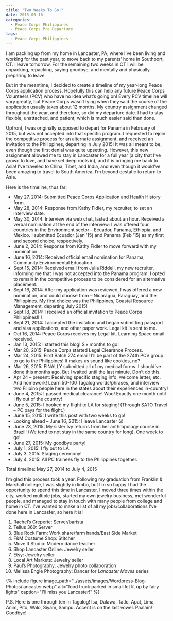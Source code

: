 ```yaml
---
title: "Two Weeks To Go!"
date: 2015-06-16
categories:
  - Peace Corps Philippines
  - Peace Corps Pre Departure
tags:
  - Peace Corps Philippines
---
```


I am packing up from my home in Lancaster, PA, where I’ve been living and working for the past year, to move back to my parents’ home in Southport, CT. I leave tomorrow. For the remaining two weeks in CT I will be unpacking, repacking, saying goodbye, and mentally and physically preparing to leave.

But in the meantime, I decided to create a timeline of my year-long Peace Corps application process. Hopefully this can help any future Peace Corps Volunteers (PCV) who have no idea what’s going on! Every PCV timeline will vary greatly, but Peace Corps wasn’t lying when they said the course of the application usually takes about 12 months. My country assignment changed throughout the year, and therefore, so did my departure date. I had to stay flexible, unattached, and patient; which is much easier said than done.

Upfront, I was originally supposed to depart for Panama in February of 2015, but was not accepted into that specific program. I requested to rejoin the competitive process for an alternate assignment, and received an invitation to the Philippines, departing in July 2015! It was all meant to be, even though the first denial was quite upsetting. However, this new assignment allowed me to stay in Lancaster for a full year (a city that I’ve grown to love, and have set deep roots in), and it is bringing me back to Asia! I’ve traveled to China, Tibet, and India, and even though it would’ve been amazing to travel to South America, I’m beyond ecstatic to return to Asia.

Here is the timeline, thus far:

* May 27, 2014: Submitted Peace Corps Application and Health History form.
* May 28, 2014: Response from Kathy Fidler, my recruiter, to set an interview date.
* May 30, 2014: Interview via web chat, lasted about an hour. Received a verbal nomination at the end of the interview: I was offered four countries in the Environment sector – Ecuador, Panama, Ethiopia, and Mexico. I submitted Ecuador (Jan ’15) and Panama (Feb ’15) as my first and second choice, respectively.
* June 2, 2014: Response from Kathy Fidler to move forward with my nomination.
* June 16, 2014: Received official email nomination for Panama, Community Environmental Education.
* Sept 15, 2014: Received email from Julia Riddell, my new recruiter, informing me that I was not accepted into the Panama program. I opted to remain in the competitive process to be considered for an alternative placement.
* Sept 16, 2014: After my application was reviewed, I was offered a new nomination, and could choose from – Nicaragua, Paraguay, and the Philippines. My first choice was the Philippines, Coastal Resource Management, departing July 2015!
* Sept 18, 2014: I received an official invitation to Peace Corps Philippines!!!!
* Sept 21, 2014: I accepted the invitation and began submitting passport and visa applications, and other paper work. Legal kit is sent to me.
* Oct 16, 2014: Peace Corps receives my Legal kit. Learning Space email received.
* Jan 13, 2015: I started this blog! Six months to go!
* Mar 20, 2015: Peace Corps started Legal Clearance Process.
* Mar 24, 2015: First Batch 274 email! I’ll be part of the 274th PCV group to go to the Philippines! It makes us sound like cookies, no?
* Mar 26, 2015: FINALLY submitted all of my medical forms. I should’ve done this months ago. But I waited until the last minute. Don’t do this.
* Apr 24 – present: Receiving specific staging info, welcome letter, etc. And homework! Learn 50-100 Tagalog words/phrases, and interview two Filipino people here in the states about their experiences in-country!
* June 4, 2015: I passed medical clearance! Woo! Exactly one month until I fly out of the country!
* June 5, 2015: I booked my flight to LA for staging! (Through SATO Travel – PC pays for the flight.)
* June 15, 2015: I write this post with two weeks to go!
* Looking ahead – June 16, 2015: I leave Lancaster 😦
* June 23, 2015: My sister Ivy returns from her anthropology course in Brazil! (We tend to not stay in the same country for long). One week to go!
* June 27, 2015: My goodbye party!
* July 1, 2015: I fly out to LA.
* July 3, 2015: Staging ceremony!
* July 4, 2015: All PC trainees fly to the Philippines together.

Total timeline: May 27, 2014 to July 4, 2015

I’m glad this process took a year. Following my graduation from Franklin & Marshall college, I was slightly in limbo, but I’m so happy I had the opportunity to spend this time in Lancaster. I moved three times within the city, worked multiple jobs, started my own jewelry business, met wonderful people, and managed to stay in touch with many people from college and home in CT. I’ve wanted to make a list of all my jobs/collaborations I’ve done here in Lancaster, so here it is!

1. Rachel’s Creperie: Server/barista
1. Tellus 360: Server
1. Blue Rock Farm: Work share/farm hands/East Side Market
1. F&M Costume Shop: Stitcher
1. Move It Studio: Modern dance teacher
1. Shop Lancaster Online: Jewelry seller
1. Etsy: Jewelry seller
1. Local Art Markets: Jewelry seller
1. Paul’s Photography: Jewelry photo collaboration
1. Melissa Engle Photography: Dancer for *Lancaster Moves* series

{% include figure image_path="../assets/images/Wordpress-Blog-Photos/lancaster.webp" alt="food truck parked in small lot lit up by fairy lights" caption="I'll miss you Lancaster!" %}

P.S. Here is one through ten in Tagalog! Isa, Dalawa, Tatlo, Apat, Lima, Anim, Pito, Walo, Siyam, Sampu. Accent is on the last vowel. Paalam! Goodbye!
